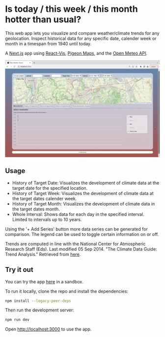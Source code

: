 # Is today / this week / this month hotter than usual?

This web app lets you visualize and compare weather/climate trends for any geolocation. 
Inspect historical data for any specific date, calender week or month in a timespan from 1940 until today. 


A [Next.js](https://nextjs.org/) app using [React-Vis](https://uber.github.io/react-vis/), [Pigeon Maps](https://pigeon-maps.js.org), and the [Open Meteo API](https://open-meteo.com).  

![usagegif](public/readme/usage.gif)

## Usage

- History of Target Date: Visualizes the development of climate data at the target date for the specified location.
- History of Target Week: Visualizes the development of climate data at the target dates calender week.
- History of Target Month: Visualizes the development of climate data in the target dates month.
- Whole Interval: Shows data for each day in the specified interval. Limited to intervals up to 10 years. 

Using the '+ Add Series' button more data series can be generated for comparison. 
The legend can be used to toggle certain information on or off.

Trends are computed in line with the National Center for Atmospheric Research Staff (Eds). Last modified 05 Sep 2014. "The Climate Data Guide: Trend Analysis." Retrieved from [here](https://climatedataguide.ucar.edu/climate-data-tools-and-analysis/trend-analysis).

## Try it out

You can try the app [here](https://codesandbox.io/p/github/lmueller27/daily-weather-history/sandbox) in a sandbox.

To run it locally, clone the repo and install the dependencies:

```bash
npm install --legacy-peer-deps
```

Then run the development server:

```bash
npm run dev
```

Open [http://localhost:3000](http://localhost:3000) to use the app. 



